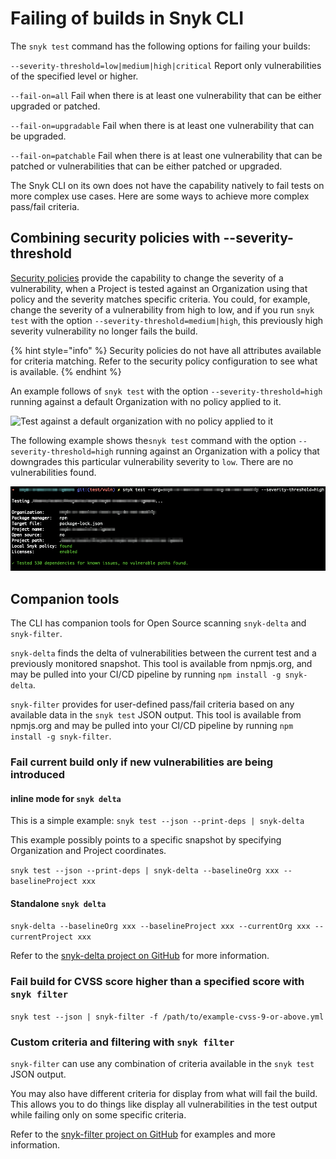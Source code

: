 # Failing of builds in Snyk CLI

The `snyk test` command has the following options for failing your builds:

`--severity-threshold=low|medium|high|critical` Report only vulnerabilities of the specified level or higher.

`--fail-on=all` Fail when there is at least one vulnerability that can be either upgraded or patched.

`--fail-on=upgradable` Fail when there is at least one vulnerability that can be upgraded.

`--fail-on=patchable` Fail when there is at least one vulnerability that can be patched or vulnerabilities that can be either patched or upgraded.

The Snyk CLI on its own does not have the capability natively to fail tests on more complex use cases. Here are some ways to achieve more complex pass/fail criteria.

## Combining security policies with --severity-threshold

[Security policies](../../manage-risk/policies/) provide the capability to change the severity of a vulnerability, when a Project is tested against an Organization using that policy and the severity matches specific criteria. You could, for example, change the severity of a vulnerability from high to low, and if you run `snyk test` with the option `--severity-threshold=medium|high`, this previously high severity vulnerability no longer fails the build.

{% hint style="info" %}
Security policies do not have all attributes available for criteria matching. Refer to the security policy configuration to see what is available.
{% endhint %}

An example follows of `snyk test` with the option `--severity-threshold=high` running against a default Organization with no policy applied to it.

![Test against a default organization with no policy applied to it](https://gblobscdn.gitbook.com/assets%2F-MVXKdrh-jY3KDGPs8lQ%2F-MZT_W3O1oFyMAzF9g3s%2F-MZTrc0D6NjT6VlS1jmU%2Fimage.png?alt=media\&token=27e0ee8c-147f-4942-ada4-08de07f67c40)

The following example shows the`snyk test` command with the option `--severity-threshold=high` running against an Organization with a policy that downgrades this particular vulnerability severity to `low`. There are no vulnerabilities found.

![Test against an organization with a policy applied](../../.gitbook/assets/test-organization-with-policy-applied.png)

## Companion tools

The CLI has companion tools for Open Source scanning `snyk-delta` and `snyk-filter`.

`snyk-delta` finds the delta of vulnerabilities between the current test and a previously monitored snapshot. This tool is available from npmjs.org, and may be pulled into your CI/CD pipeline by running `npm install -g snyk-delta`.

`snyk-filter` provides for user-defined pass/fail criteria based on any available data in the `snyk test` JSON output. This tool is available from npmjs.org and may be pulled into your CI/CD pipeline by running `npm install -g snyk-filter`.

### Fail current build only if new vulnerabilities are being introduced

#### inline mode for `snyk delta`

This is a simple example: `snyk test --json --print-deps | snyk-delta`

This example possibly points to a specific snapshot by specifying Organization and Project coordinates.

`snyk test --json --print-deps | snyk-delta --baselineOrg xxx --baselineProject xxx`

#### Standalone `snyk delta`

`snyk-delta --baselineOrg xxx --baselineProject xxx --currentOrg xxx --currentProject xxx`

Refer to the [snyk-delta project on GitHub](https://github.com/snyk-tech-services/snyk-delta) for more information.

### Fail build for CVSS score higher than a specified score with `snyk filter`

`snyk test --json | snyk-filter -f /path/to/example-cvss-9-or-above.yml`

### Custom criteria and filtering with `snyk filter`

`snyk-filter` can use any combination of criteria available in the `snyk test` JSON output.

You may also have different criteria for display from what will fail the build. This allows you to do things like display all vulnerabilities in the test output while failing only on some specific criteria.

Refer to the [snyk-filter project on GitHub](https://github.com/snyk-tech-services/snyk-filter) for examples and more information.
